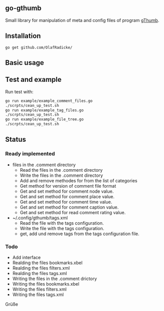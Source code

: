 go-gthumb
---------

Small library for manipulation of meta and config files of program
[gThumb](https://wiki.gnome.org/Apps/Gthumb).

## Installation

```
go get github.com/OlafRadicke/
```

## Basic usage



## Test and example

Run test with:

```bash
go run example/example_comment_files.go
./scrpts/cean_up_test.sh
go run example/example_tag_files.go
./scrpts/cean_up_test.sh
go run example/example_file_tree.go
./scrpts/cean_up_test.sh
```

## Status

### Ready implemented

- files in the .comment directory
  - Read the files in the .comment directory
  - Write the files in the .comment directory
  - Add and remove methodes for from the list of categories
  - Get method for version of comment file format
  - Get and set method for comment node value.
  - Get and set method for comment place value.
  - Get and set method for comment time value.
  - Get and set method for comment caption value.
  - Get and set method for read comment rating value.
- ~/.config/gthumb/tags.xml
  - Read the file with the tags configuration.
  - Write the file with the tags configuration.
  - get, add und remove tags from the tags configuration file.

### Todo

- Add interface
- Realding the files bookmarks.xbel
- Realding the files filters.xml
- Realding the files tags.xml
- Writing the files in the .comment drictory
- Writing the files bookmarks.xbel
- Writing the files filters.xml
- Writing the files tags.xml

Grüße